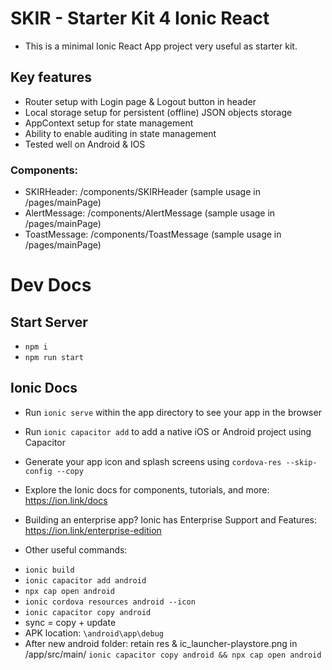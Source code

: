 # SKIR - Starter Kit 4 Ionic React

- This is a minimal Ionic React App project very useful as starter kit.

## Key features

- Router setup with Login page & Logout button in header
- Local storage setup for persistent (offline) JSON objects storage
- AppContext setup for state management
- Ability to enable auditing in state management
- Tested well on Android & IOS

### Components:

- SKIRHeader: /components/SKIRHeader (sample usage in /pages/mainPage)
- AlertMessage: /components/AlertMessage (sample usage in /pages/mainPage)
- ToastMessage: /components/ToastMessage (sample usage in /pages/mainPage)

# Dev Docs

## Start Server

- `npm i`
- `npm run start`

## Ionic Docs

- Run `ionic serve` within the app directory to see your app in the browser
- Run `ionic capacitor add` to add a native iOS or Android project using Capacitor
- Generate your app icon and splash screens using `cordova-res --skip-config --copy`
- Explore the Ionic docs for components, tutorials, and more: https://ion.link/docs
- Building an enterprise app? Ionic has Enterprise Support and Features: https://ion.link/enterprise-edition

- Other useful commands:

* `ionic build`
* `ionic capacitor add android`
* `npx cap open android`
* `ionic cordova resources android --icon`
* `ionic capacitor copy android`
* sync = copy + update
* APK location: `\android\app\debug`
* After new android folder: retain res & ic_launcher-playstore.png in /app/src/main/
  `ionic capacitor copy android && npx cap open android`
